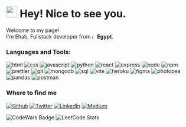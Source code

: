<h1><img src="https://emojis.slackmojis.com/emojis/images/1531849430/4246/blob-sunglasses.gif?1531849430" width="30"/> Hey! Nice to see you.</h1>


<p>Welcome to my page! </br> I'm Ehab, Fullstack developer from <img width="10" height="10" alt="image" src="https://github.com/user-attachments/assets/937d6cac-1dd0-4f63-8fca-d512a824d2f1" /> <b>Egypt</b>. </p>

<h3 align="left">Languages and Tools:</h3>

<p style="text-dectoration: none">
<a href="https://www.w3schools.com/html/" target="_blank" rel="noreferrer" style="text-decoration: none"><img alt="html" src="https://img.shields.io/badge/HTML%205-E34F26?style=for-the-badge&logo=HTML5&logoColor=white&labelColor=black"></a>
<a href="https://www.w3schools.com/css/" target="_blank" rel="noreferrer" style="text-decoration: none"><img alt="css" src="https://img.shields.io/badge/CSS-%23663399?style=for-the-badge&logo=css&logoColor=white&labelColor=black"></a>
<a href="https://developer.mozilla.org/en-US/docs/Web/JavaScript" target="_blank" rel="noreferrer" style="text-decoration: none"><img alt="javascript" src="https://img.shields.io/badge/JavaScript-F7DF1E?style=for-the-badge&logo=javascript&logoColor=white&labelColor=black"></a>
<a href="https://www.python.org" target="_blank" rel="noreferrer" style="text-decoration: none"><img alt="python" src="https://img.shields.io/badge/Python-3776AB?style=for-the-badge&logo=python&logoColor=white&labelColor=black"></a>
<a href="" target="_blank" rel="noreferrer" style="text-decoration: none"><img alt="react" src="https://img.shields.io/badge/React-%2361DAFB?style=for-the-badge&logo=react&logoColor=white&labelColor=black"></a>
<a href="" target="_blank" rel="noreferrer" style="text-decoration: none"><img alt="express" src="https://img.shields.io/badge/Express-%23222222?style=for-the-badge&logo=express&logoColor=white&labelColor=black"></a>
<a href="" target="_blank" rel="noreferrer" style="text-decoration: none"><img alt="node" src="https://img.shields.io/badge/Node.js-%235FA04E?style=for-the-badge&logo=nodedotjs&logoColor=white&labelColor=black"></a>
<a href="" target="_blank" rel="noreferrer" style="text-decoration: none"><img alt="npm" src="https://img.shields.io/badge/NPM-%23CB3837?style=for-the-badge&logo=npm&logoColor=white&labelColor=black"></a>
<a href="" target="_blank" rel="noreferrer" style="text-decoration: none"><img alt="prettier" src="https://img.shields.io/badge/Prettier-%23F7B93E?style=for-the-badge&logo=prettier&logoColor=white&labelColor=black"></a>
<a href="" target="_blank" rel="noreferrer" style="text-decoration: none"><img alt="git" src="https://img.shields.io/badge/Git-%23F05032?style=for-the-badge&logo=git&logoColor=white&labelColor=black"></a>
<a href="" target="_blank" rel="noreferrer" style="text-decoration: none"><img alt="mongodb" src="https://img.shields.io/badge/MongoDB-%2347A248?style=for-the-badge&logo=mongodb&logoColor=white&labelColor=black"></a>
<a href="" target="_blank" rel="noreferrer" style="text-decoration: none"><img alt="sql" src="https://img.shields.io/badge/SQL-%234169E1?style=for-the-badge&logo=postgresql&logoColor=white&labelColor=black"></a>
<a href="" target="_blank" rel="noreferrer" style="text-decoration: none"><img alt="vite" src="https://img.shields.io/badge/Vite-%23646CFF?style=for-the-badge&logo=vite&logoColor=white&labelColor=black"></a>
<a href="" target="_blank" rel="noreferrer" style="text-decoration: none"><img alt="heroku" src="https://img.shields.io/badge/Heroku-%23430098?style=for-the-badge&logo=heroku&logoColor=white&labelColor=black"></a>
<a href="" target="_blank" rel="noreferrer" style="text-decoration: none"><img alt="figma" src="https://img.shields.io/badge/Figma-%23F24E1E?style=for-the-badge&logo=figma&logoColor=white&labelColor=black"></a>
<a href="" target="_blank" rel="noreferrer" style="text-decoration: none"><img alt="photopea" src="https://img.shields.io/badge/Photopea-%2318A497?style=for-the-badge&logo=photopea&logoColor=white&labelColor=black"></a>
<a href="" target="_blank" rel="noreferrer" style="text-decoration: none"><img alt="pandas" src="https://img.shields.io/badge/Pandas-%23150458?style=for-the-badge&logo=pandas&logoColor=white&labelColor=black"></a>
<a href="" target="_blank" rel="noreferrer" style="text-decoration: none"><img alt="postman" src="https://img.shields.io/badge/Postman-%23FF6C37?style=for-the-badge&logo=postman&logoColor=white&labelColor=black"></a>
</p>

<h3>Where to find me</h3>
<p><a href="https://github.com/thmsgbrt" target="_blank"><img alt="Github" src="https://img.shields.io/badge/GitHub-%2312100E.svg?&style=for-the-badge&logo=Github&logoColor=white" /></a> <a href="https://twitter.com/Guibz16" target="_blank"><img alt="Twitter" src="https://img.shields.io/badge/twitter-%231DA1F2.svg?&style=for-the-badge&logo=twitter&logoColor=white" /></a> <a href="https://www.linkedin.com/in/thomas-guibert" target="_blank"><img alt="LinkedIn" src="https://img.shields.io/badge/linkedin-%230077B5.svg?&style=for-the-badge&logo=linkedin&logoColor=white" /></a> <a href="https://medium.com/@th.guibert" target="_blank"><img alt="Medium" src="https://img.shields.io/badge/medium-%2312100E.svg?&style=for-the-badge&logo=medium&logoColor=white" /></a>
</p>

![CodeWars Badge](https://www.codewars.com/users/ehnasr/badges/large)
![LeetCode Stats](https://leetcard.jacoblin.cool/ehnasr)

